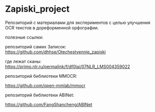 # Zapiski_project

Репозиторий с материалами для экспериментов с целью улучшения OCR текстов в дореформенной орфографии.

полезные ссылки:

репозиторий самих Записок: https://github.com/dhhse/Otechestvennie_zapiski

где лежат сканы: https://primo.nlr.ru/permalink/f/df0lai/07NLR_LMS004359022

репозиторий библиотеки MMOCR:

https://github.com/open-mmlab/mmocr

репозиторий библиотеки ABINet:

https://github.com/FangShancheng/ABINet
